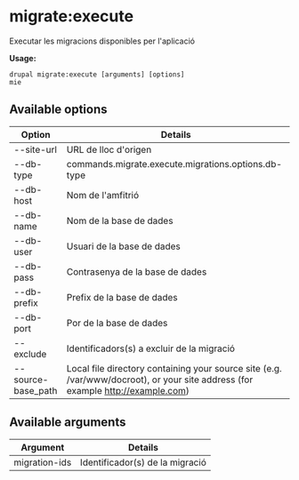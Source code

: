# migrate:execute
Executar les migracions disponibles per l'aplicació

**Usage:**
```
drupal migrate:execute [arguments] [options]
mie
```

## Available options
Option | Details
-------|-------------
--site-url | URL de lloc d'origen
--db-type | commands.migrate.execute.migrations.options.db-type
--db-host | Nom de l'amfitrió
--db-name | Nom de la base de dades
--db-user | Usuari de la base de dades
--db-pass | Contrasenya de la base de dades
--db-prefix | Prefix de la base de dades
--db-port | Por de la base de dades
--exclude | Identificadors(s) a excluir de la migració
--source-base_path | Local file directory containing your source site (e.g. /var/www/docroot), or your site address (for example http://example.com)

## Available arguments
Argument | Details
---------|-------------
migration-ids | Identificador(s) de la migració

